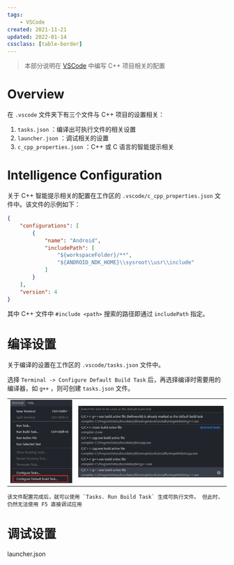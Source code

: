 ```yaml
---
tags:
    - VSCode
created: 2021-11-21
updated: 2022-01-14
cssclass: [table-border]
---
```


> 本部分说明在 [VSCode](VSCode.md) 中编写 C++ 项目相关的配置

# Overview

在 `.vscode` 文件夹下有三个文件与 C++ 项目的设置相关：

1.  `tasks.json` ：编译出可执行文件的相关设置
2.  `launcher.json` ：调试相关的设置
3.  `c_cpp_properties.json` ：C++ 或 C 语言的智能提示相关

# Intelligence Configuration

关于 C++ 智能提示相关的配置在工作区的 `.vscode/c_cpp_properties.json` 文件中。该文件的示例如下：
```json
{
    "configurations": [
        {
            "name": "Android",
            "includePath": [
                "${workspaceFolder}/**",
                "${ANDROID_NDK_HOME}\\sysroot\\usr\\include"
            ]
        }
    ],
    "version": 4
}
```

其中 C++ 文件中 `#include <path>`  搜索的路径即通过 `includePath` 指定。

# 编译设置

关于编译的设置在工作区的 `.vscode/tasks.json` 文件中。

选择 `Terminal -> Configure Default Build Task` 后，再选择编译时需要用的编译器，如 `g++` ，则可创建 `tasks.json` 文件。

|                                                                         |                                                                        |
| ----------------------------------------------------------------------- | ---------------------------------------------------------------------- |
| ![配置 Build 任务](assets/VSCode%20-%20Cpp/image-20220125094517353.png) | ![选择目标编译器](assets/VSCode%20-%20Cpp/image-20220125094532505.png) |

```ad-note
该文件配置完成后，就可以使用 `Tasks. Run Build Task` 生成可执行文件。 但此时，仍然无法使用 F5 直接调试应用
```


# 调试设置
launcher.json